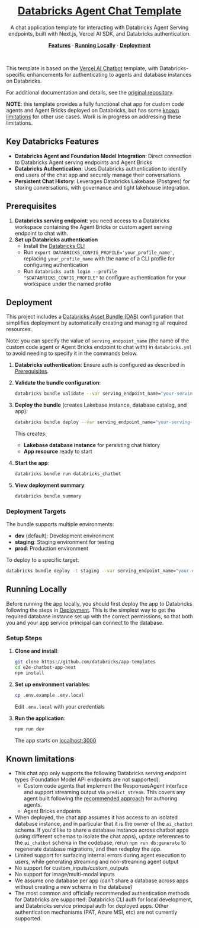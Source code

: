 <a href="https://docs.databricks.com/aws/en/generative-ai/agent-framework/chat-app">
  <h1 align="center">Databricks Agent Chat Template</h1>
</a>

<p align="center">
    A chat application template for interacting with Databricks Agent Serving endpoints, built with Next.js, Vercel AI SDK, and Databricks authentication.
</p>

<p align="center">
  <a href="#features"><strong>Features</strong></a> ·
  <a href="#running-locally"><strong>Running Locally</strong></a> ·
  <a href="#deployment"><strong>Deployment</strong></a>
</p>
<br/>


This template is based on the [Vercel AI Chatbot](https://github.com/vercel/ai-chatbot) template, with Databricks-specific enhancements
for authenticating to agents and database instances on Databricks.

For additional documentation and details, see the [original repository](https://github.com/vercel/ai-chatbot/blob/main/README.md).

**NOTE**: this template provides a fully functional chat app for custom code agents and Agent Bricks deployed on Databricks,
but has some [known limitations](#known-limitations) for other use cases. Work is in progress on addressing these limitations.

## Key Databricks Features

- **Databricks Agent and Foundation Model Integration**: Direct connection to Databricks Agent serving endpoints and Agent Bricks
- **Databricks Authentication**: Uses Databricks authentication to identify end users of the chat app and securely manage their conversations.
- **Persistent Chat History**: Leverages Databricks Lakebase (Postgres) for storing conversations, with governance and tight lakehouse integration.

## Prerequisites

1. **Databricks serving endpoint**: you need access to a Databricks workspace containing the Agent Bricks or custom agent serving endpoint to chat with. 
2. **Set up Databricks authentication**
   - Install the [Databricks CLI](https://docs.databricks.com/en/dev-tools/cli/install.html)
   - Run `export DATABRICKS_CONFIG_PROFILE='your_profile_name'`, replacing `your_profile_name` with the name of a CLI profile for configuring authentication
   - Run `databricks auth login --profile "$DATABRICKS_CONFIG_PROFILE"` to configure authentication for your workspace under the named profile
   

## Deployment

This project includes a [Databricks Asset Bundle (DAB)](https://docs.databricks.com/aws/en/dev-tools/bundles/apps-tutorial) configuration that simplifies deployment by automatically creating and managing all required resources.

Note: you can specify the value of `serving_endpoint_name` (the name of the custom code agent or Agent Bricks endpoint to chat with) 
in `databricks.yml` to avoid needing to specify it in the commands below.

1. **Databricks authentication**: Ensure auth is configured as described in [Prerequisites](#prerequisites).
2. **Validate the bundle configuration**:
   ```bash
   databricks bundle validate --var serving_endpoint_name="your-serving-endpoint-name"
   ```

2. **Deploy the bundle** (creates Lakebase instance, database catalog, and app):
   ```bash
   databricks bundle deploy --var serving_endpoint_name="your-serving-endpoint-name"
   ```

   This creates:
   - **Lakebase database instance** for persisting chat history
   - **App resource** ready to start

3. **Start the app**:
   ```bash
   databricks bundle run databricks_chatbot
   ```

4. **View deployment summary**:
   ```bash
   databricks bundle summary
   ```

### Deployment Targets

The bundle supports multiple environments:

- **dev** (default): Development environment
- **staging**: Staging environment for testing
- **prod**: Production environment

To deploy to a specific target:
```bash
databricks bundle deploy -t staging --var serving_endpoint_name="your-endpoint"
```

## Running Locally

Before running the app locally, you should first deploy the app to Databricks following the steps 
in [Deployment](#deployment). This is the simplest way to get the required database instance set up with the correct permissions,
so that both you and your app service principal can connect to the database.

### Setup Steps

1. **Clone and install**:
   ```bash
   git clone https://github.com/databricks/app-templates
   cd e2e-chatbot-app-next
   npm install
   ```

2. **Set up environment variables**:
   ```bash
   cp .env.example .env.local
   ```

   Edit `.env.local` with your credentials

3. **Run the application**:
   ```bash
   npm run dev
   ```

   The app starts on [localhost:3000](http://localhost:3000)

## Known limitations
* This chat app only supports the following Databricks serving endpoint types (Foundation Model API endpoints are not supported):
  * Custom code agents that implement the ResponsesAgent interface and support streaming output via `predict_stream`. This covers any agent built following the [recommended approach](https://docs.databricks.com/aws/en/generative-ai/agent-framework/author-agent) for authoring agents.
  * Agent Bricks endpoints
* When deployed, the chat app assumes it has access to an isolated database instance, and in particular that it is the owner of
  the `ai_chatbot` schema. If you'd like to share a database instance across chatbot apps (using different schemas to isolate the chat apps),
  update references to the `ai_chatbot` schema in the codebase, rerun `npm run db:generate` to regenerate database migrations, and then
  redeploy the app.
* Limited support for surfacing internal errors during agent execution to users, while generating streaming and non-streaming agent output 
* No support for custom_inputs/custom_outputs
* No support for image/multi-modal inputs
* We assume one database per app (can’t share a database across apps without creating a new schema in the database)
* The most common and officially recommended authentication methods for Databricks are supported: Databricks CLI auth for local development, and Databricks service principal auth for deployed apps. Other authentication mechanisms (PAT, Azure MSI, etc) are not currently supported.
